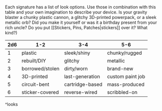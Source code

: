 Each signature has a list of look options. Use those in combination with this table and your own imagination to describe your device. Is your gravity blaster a chunky plastic cannon, a glitchy 3D-printed powerpack, or a sleek metallic orb? Did you make it yourself or was it a birthday present from your rich uncle? Do you put [[Stickers, Pins, Patches|stickers]] over it? What kind?)

| 2d6 | 1-2 | 3-4 | 5-6 |
| ---- | ---- | ---- | ---- |
| 1 | plastic | sleek/shiny | chunky/rugged |
| 2 | rebuilt/DIY | glitchy | metallic |
| 3 | borrowed/stolen | dirty/worn | brand-new |
| 4 | 3D-printed | last-generation | custom paint job |
| 5 | circuit-bent | cartridge-based | mass-produced |
| 6 | sticker-covered | reverse-wired | scribbled-on |
^looks